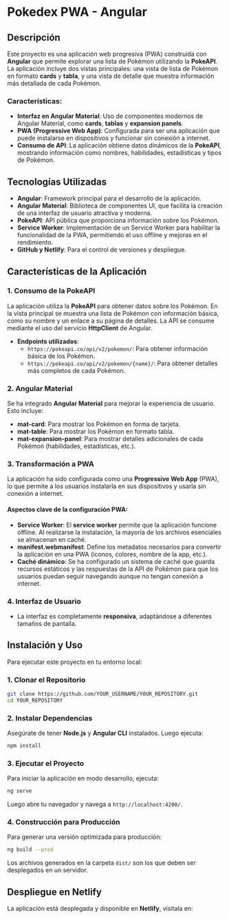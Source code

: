 # **Pokedex PWA - Angular**

## **Descripción**

Este proyecto es una aplicación web progresiva (PWA) construida con **Angular** que permite explorar una lista de Pokémon utilizando la **PokeAPI**. La aplicación incluye dos vistas principales: una vista de lista de Pokémon en formato **cards** y **tabla**, y una vista de detalle que muestra información más detallada de cada Pokémon.

### **Características:**
- **Interfaz en Angular Material**: Uso de componentes modernos de Angular Material, como **cards**, **tablas** y **expansion panels**.
- **PWA (Progressive Web App)**: Configurada para ser una aplicación que puede instalarse en dispositivos y funcionar sin conexión a internet.
- **Consumo de API**: La aplicación obtiene datos dinámicos de la **PokeAPI**, mostrando información como nombres, habilidades, estadísticas y tipos de Pokémon.

## **Tecnologías Utilizadas**
- **Angular**: Framework principal para el desarrollo de la aplicación.
- **Angular Material**: Biblioteca de componentes UI, que facilita la creación de una interfaz de usuario atractiva y moderna.
- **PokeAPI**: API pública que proporciona información sobre los Pokémon.
- **Service Worker**: Implementación de un Service Worker para habilitar la funcionalidad de la PWA, permitiendo el uso offline y mejoras en el rendimiento.
- **GitHub y Netlify**: Para el control de versiones y despliegue.

## **Características de la Aplicación**

### **1. Consumo de la PokeAPI**
La aplicación utiliza la **PokeAPI** para obtener datos sobre los Pokémon. En la vista principal se muestra una lista de Pokémon con información básica, como su nombre y un enlace a su página de detalles. La API se consume mediante el uso del servicio **HttpClient** de Angular.

- **Endpoints utilizados**:
  - `https://pokeapi.co/api/v2/pokemon/`: Para obtener información básica de los Pokémon.
  - `https://pokeapi.co/api/v2/pokemon/{name}/`: Para obtener detalles más completos de cada Pokémon.

### **2. Angular Material**
Se ha integrado **Angular Material** para mejorar la experiencia de usuario. Esto incluye:

- **mat-card**: Para mostrar los Pokémon en forma de tarjeta.
- **mat-table**: Para mostrar los Pokémon en formato tabla.
- **mat-expansion-panel**: Para mostrar detalles adicionales de cada Pokémon (habilidades, estadísticas, etc.).

### **3. Transformación a PWA**
La aplicación ha sido configurada como una **Progressive Web App** (PWA), lo que permite a los usuarios instalarla en sus dispositivos y usarla sin conexión a internet. 

#### **Aspectos clave de la configuración PWA**:
- **Service Worker**: El **service worker** permite que la aplicación funcione offline. Al realizarse la instalación, la mayoría de los archivos esenciales se almacenan en caché.
- **manifest.webmanifest**: Define los metadatos necesarios para convertir la aplicación en una PWA (íconos, colores, nombre de la app, etc.).
- **Caché dinámico**: Se ha configurado un sistema de caché que guarda recursos estáticos y las respuestas de la API de Pokémon para que los usuarios puedan seguir navegando aunque no tengan conexión a internet.

### **4. Interfaz de Usuario**
- La interfaz es completamente **responsiva**, adaptándose a diferentes tamaños de pantalla.


## **Instalación y Uso**

Para ejecutar este proyecto en tu entorno local:

### **1. Clonar el Repositorio**
```bash
git clone https://github.com/YOUR_USERNAME/YOUR_REPOSITORY.git
cd YOUR_REPOSITORY
```

### **2. Instalar Dependencias**
Asegúrate de tener **Node.js** y **Angular CLI** instalados. Luego ejecuta:

```bash
npm install
```

### **3. Ejecutar el Proyecto**
Para iniciar la aplicación en modo desarrollo, ejecuta:

```bash
ng serve
```

Luego abre tu navegador y navega a `http://localhost:4200/`.

### **4. Construcción para Producción**
Para generar una versión optimizada para producción:

```bash
ng build --prod
```

Los archivos generados en la carpeta `dist/` son los que deben ser desplegados en un servidor.

## **Despliegue en Netlify**
La aplicación está desplegada y disponible en **Netlify**, visitala en:
